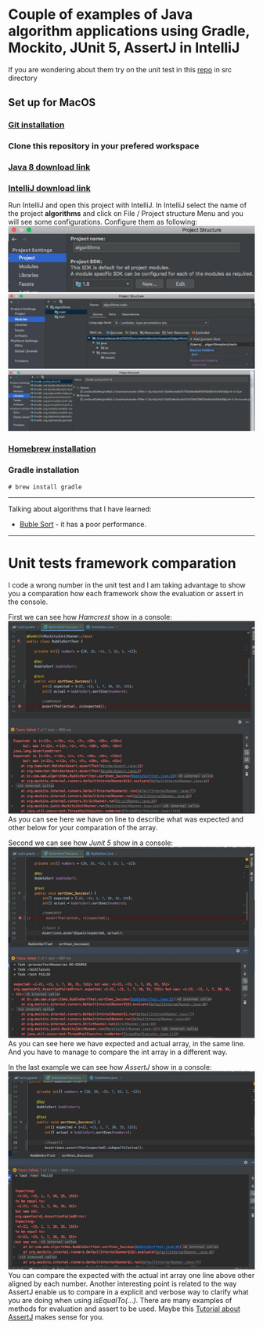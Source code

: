 # Couple of examples of Java algorithm applications using Gradle, Mockito, JUnit 5, AssertJ in IntelliJ
If you are wondering about them try on the unit test in this [repo](https://github.com/Alexandre1202/algorithms) in src directory 
## Set up for MacOS
### [Git installation](https://gist.github.com/derhuerst/1b15ff4652a867391f03#file-mac-md)
### Clone this repository in your prefered workspace 
### [Java 8 download link](https://www.oracle.com/webapps/redirect/signon?nexturl=https://download.oracle.com/otn/java/jdk/8u241-b07/1f5b5a70bf22433b84d0e960903adac8/jdk-8u241-macosx-x64.dmg)
### [IntelliJ download link](https://www.jetbrains.com/education/download/download-thanks.html?platform=mac)
Run IntelliJ and open this project with IntelliJ. In IntelliJ select the name of the project **algorithms** and click on File / Project structure Menu and you will see some configurations. Configure them as following:
![Project](./src/main/resources/assets/project.jpeg)
![Modules](./src/main/resources/assets/modules.jpeg)
![Libraries](./src/main/resources/assets/libraries.jpeg)
### [Homebrew installation](https://osxdaily.com/2018/03/07/how-install-homebrew-mac-os/)
### Gradle installation 
```
# brew install gradle
```
------------------------------------------
Talking about algorithms that I have learned: 
* [Buble Sort](https://en.wikipedia.org/wiki/Bubble_sort) - it has a poor performance.  
------------------------------------------
# Unit tests framework comparation
I code a wrong number in the unit test and I am taking advantage to show you a comparation how each framework show the evaluation or assert in the console.

First we can see how *Hamcrest* show in a console:
![Console](./src/main/resources/assets/hamcrest.jpeg)
As you can see here we have on line to describe what was expected and other below for your comparation of the array. 

Second we can see how *Junit 5* show in a console:
![Console](./src/main/resources/assets/junit5.jpeg)
As you can see here we have expected and actual array, in the same line. And you have to manage to compare the int array in a different way. 

In the last example we can see how *AssertJ* show in a console:
![Console](./src/main/resources/assets/assertj.jpeg)
You can compare the expected with the actual int array one line above other aligned by each number. Another interesting point is related to the way AssertJ enable us to compare in a explicit and verbose way to clarify what you are doing when using *isEqualTo(...)*. There are many examples of methods for evaluation and assert to be used. 
Maybe this [Tutorial about AssertJ](https://joel-costigliola.github.io/assertj/assertj-core-quick-start.html) makes sense for you.